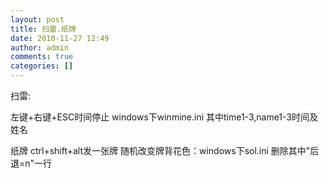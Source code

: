 ```yaml
---
layout: post
title: 扫雷.纸牌
date: 2010-11-27 12:49
author: admin
comments: true
categories: []
---
```

扫雷:

左键+右键+ESC时间停止
windows下winmine.ini
其中time1-3,name1-3时间及姓名

纸牌
ctrl+shift+alt发一张牌
随机改变牌背花色：windows下sol.ini
删除其中"后退=n"一行

